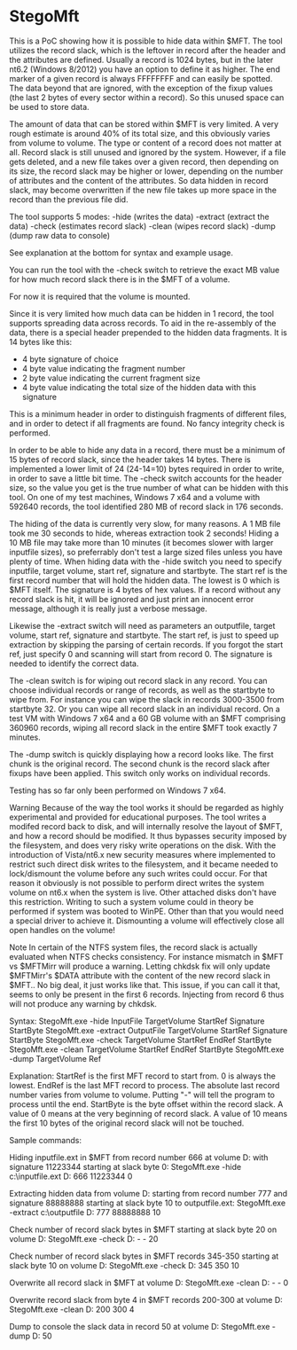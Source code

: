 StegoMft
========

This is a PoC showing how it is possible to hide data within $MFT. The tool utilizes the record slack, which is the leftover in record after the header and the attributes are defined. Usually a record is 1024 bytes, but in the later nt6.2 (Windows 8/2012) you have an option to define it as higher. The end marker of a given record is always FFFFFFFF and can easily be spotted. The data beyond that are ignored, with the exception of the fixup values (the last 2 bytes of every sector within a record). So this unused space can be used to store data.

The amount of data that can be stored within $MFT is very limited. A very rough estimate is around 40% of its total size, and this obviously varies from volume to volume. The type or content of a record does not matter at all. Record slack is still unused and ignored by the system. However, if a file gets deleted, and a new file takes over a given record, then depending on its size, the record slack may be higher or lower, depending on the number of attributes and the content of the attributes. So data hidden in record slack, may become overwritten if the new file takes up more space in the record than the previous file did.

The tool supports 5 modes:
-hide (writes the data)
-extract (extract the data)
-check (estimates record slack)
-clean (wipes record slack)
-dump (dump raw data to console)

See explanation at the bottom for syntax and example usage.

You can run the tool with the -check switch to retrieve the exact MB value for how much record slack there is in the $MFT of a volume.

For now it is required that the volume is mounted.

Since it is very limited how much data can be hidden in 1 record, the tool supports spreading data across records. To aid in the re-assembly of the data, there is a special header prepended to the hidden data fragments. It is 14 bytes like this:

- 4 byte signature of choice
- 4 byte value indicating the fragment number
- 2 byte value indicating the current fragment size
- 4 byte value indicating the total size of the hidden data with this signature

This is a minimum header in order to distinguish fragments of different files, and in order to detect if all fragments are found. No fancy integrity check is performed.

In order to be able to hide any data in a record, there must be a minimum of 15 bytes of record slack, since the header takes 14 bytes. There is implemented a lower limit of 24 (24-14=10) bytes required in order to write, in order to save a little bit time. The -check switch accounts for the header size, so the value you get is the true number of what can be hidden with this tool. On one of my test machines, Windows 7 x64 and a volume with 592640 records, the tool identified 280 MB of record slack in 176 seconds.

The hiding of the data is currently very slow, for many reasons. A 1 MB file took me 30 seconds to hide, whereas extraction took 2 seconds! Hiding a 10 MB file may take more than 10 minutes (it becomes slower with larger inputfile sizes), so preferrably don't test a large sized files unless you have plenty of time. When hiding data with the -hide switch you need to specify inputfile, target volume, start ref, signature and startbyte. The start ref is the first record number that will hold the hidden data. The lowest is 0 which is $MFT itself. The signature is 4 bytes of hex values. If a record without any record slack is hit, it will be ignored and just print an innocent error message, although it is really just a verbose message.

Likewise the -extract switch will need as parameters an outputfile, target volume, start ref, signature and startbyte. The start ref, is just to speed up extraction by skipping the parsing of certain records. If you forgot the start ref, just specify 0 and scanning will start from record 0. The signature is needed to identify the correct data.

The -clean switch is for wiping out record slack in any record. You can choose individual records or range of records, as well as the startbyte to wipe from. For instance you can wipe the slack in records 3000-3500 from startbyte 32. Or you can wipe all record slack in an individual record. On a test VM with Windows 7 x64 and a 60 GB volume with an $MFT comprising 360960 records, wiping all record slack in the entire $MFT took exactly 7 minutes.

The -dump switch is quickly displaying how a record looks like. The first chunk is the original record. The second chunk is the record slack after fixups have been applied. This switch only works on individual records.

Testing has so far only been performed on Windows 7 x64.


Warning
Because of the way the tool works it should be regarded as highly experimental and provided for educational purposes. The tool writes a modifed record back to disk, and will internally resolve the layout of $MFT, and how a record should be modified. It thus bypasses security imposed by the filesystem, and does very risky write operations on the disk. With the introduction of Vista/nt6.x new security measures where implemented to restrict such direct disk writes to the filesystem, and it became needed to lock/dismount the volume before any such writes could occur. For that reason it obviously is not possible to perform direct writes the system volume on nt6.x when the system is live. Other attached disks don't have this restriction. Writing to such a system volume could in theory be performed if system was booted to WinPE. Other than that you would need a special driver to achieve it. Dismounting a volume will effectively close all open handles on the volume!

Note
In certain of the NTFS system files, the record slack is actually evaluated when NTFS checks consistency. For instance mismatch in $MFT vs $MFTMirr will produce a warning. Letting chkdsk fix will only update $MFTMirr's $DATA attribute with the content of the new record slack in $MFT.. No big deal, it just works like that. This issue, if you can call it that, seems to only be present in the first 6 records. Injecting from record 6 thus will not produce any warning by chkdsk.

Syntax:
StegoMft.exe -hide InputFile TargetVolume StartRef Signature StartByte
StegoMft.exe -extract OutputFile TargetVolume StartRef Signature StartByte
StegoMft.exe -check TargetVolume StartRef EndRef StartByte
StegoMft.exe -clean TargetVolume StartRef EndRef StartByte
StegoMft.exe -dump TargetVolume Ref

Explanation:
StartRef is the first MFT record to start from. 0 is always the lowest.
EndRef is the last MFT record to process. The absolute last record number varies from volume to volume. Putting "-" will tell the program to process until the end. 
StartByte is the byte offset within the record slack. A value of 0 means at the very beginning of record slack. A value of 10 means the first 10 bytes of the original record slack will not be touched.


Sample commands:

Hiding inputfile.ext in $MFT from record number 666 at volume D: with signature 11223344 starting at slack byte 0:
StegoMft.exe -hide c:\inputfile.ext D: 666 11223344 0

Extracting hidden data from volume D: starting from record number 777 and signature 88888888 starting at slack byte 10 to outputfile.ext:
StegoMft.exe -extract c:\outputfile D: 777 88888888 10

Check number of record slack bytes in $MFT starting at slack byte 20 on volume D:
StegoMft.exe -check D: - - 20

Check number of record slack bytes in $MFT records 345-350 starting at slack byte 10 on volume D:
StegoMft.exe -check D: 345 350 10

Overwrite all record slack in $MFT at volume D:
StegoMft.exe -clean D: - - 0

Overwrite record slack from byte 4 in $MFT records 200-300 at volume D:
StegoMft.exe -clean D: 200 300 4

Dump to console the slack data in record 50 at volume D:
StegoMft.exe -dump D: 50

